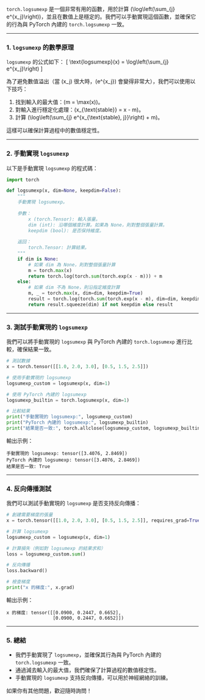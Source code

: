 `torch.logsumexp` 是一個非常有用的函數，用於計算 \(\log\left(\sum_{j} e^{x_j}\right)\)，並且在數值上是穩定的。我們可以手動實現這個函數，並確保它的行為與 PyTorch 內建的 `torch.logsumexp` 一致。

---

### 1. `logsumexp` 的數學原理

`logsumexp` 的公式如下：
\[
\text{logsumexp}(x) = \log\left(\sum_{j} e^{x_j}\right)
\]

為了避免數值溢出（當 \(x_j\) 很大時，\(e^{x_j}\) 會變得非常大），我們可以使用以下技巧：
1. 找到輸入的最大值：\(m = \max(x)\)。
2. 對輸入進行穩定化處理：\(x_{\text{stable}} = x - m\)。
3. 計算 \(\log\left(\sum_{j} e^{x_{\text{stable}, j}}\right) + m\)。

這樣可以確保計算過程中的數值穩定性。

---

### 2. 手動實現 `logsumexp`

以下是手動實現 `logsumexp` 的程式碼：

```python
import torch

def logsumexp(x, dim=None, keepdim=False):
    """
    手動實現 logsumexp。
    
    參數：
        x (torch.Tensor): 輸入張量。
        dim (int): 沿哪個維度計算。如果為 None，則對整個張量計算。
        keepdim (bool): 是否保持維度。
    
    返回：
        torch.Tensor: 計算結果。
    """
    if dim is None:
        # 如果 dim 為 None，則對整個張量計算
        m = torch.max(x)
        return torch.log(torch.sum(torch.exp(x - m))) + m
    else:
        # 如果 dim 不為 None，則沿指定維度計算
        m, _ = torch.max(x, dim=dim, keepdim=True)
        result = torch.log(torch.sum(torch.exp(x - m), dim=dim, keepdim=keepdim)) + m
        return result.squeeze(dim) if not keepdim else result
```

---

### 3. 測試手動實現的 `logsumexp`

我們可以將手動實現的 `logsumexp` 與 PyTorch 內建的 `torch.logsumexp` 進行比較，確保結果一致。

```python
# 測試數據
x = torch.tensor([[1.0, 2.0, 3.0], [0.5, 1.5, 2.5]])

# 使用手動實現的 logsumexp
logsumexp_custom = logsumexp(x, dim=1)

# 使用 PyTorch 內建的 logsumexp
logsumexp_builtin = torch.logsumexp(x, dim=1)

# 比較結果
print("手動實現的 logsumexp:", logsumexp_custom)
print("PyTorch 內建的 logsumexp:", logsumexp_builtin)
print("結果是否一致:", torch.allclose(logsumexp_custom, logsumexp_builtin))
```

輸出示例：
```
手動實現的 logsumexp: tensor([3.4076, 2.8469])
PyTorch 內建的 logsumexp: tensor([3.4076, 2.8469])
結果是否一致: True
```

---

### 4. 反向傳播測試

我們可以測試手動實現的 `logsumexp` 是否支持反向傳播：

```python
# 創建需要梯度的張量
x = torch.tensor([[1.0, 2.0, 3.0], [0.5, 1.5, 2.5]], requires_grad=True)

# 計算 logsumexp
logsumexp_custom = logsumexp(x, dim=1)

# 計算損失（例如對 logsumexp 的結果求和）
loss = logsumexp_custom.sum()

# 反向傳播
loss.backward()

# 檢查梯度
print("x 的梯度:", x.grad)
```

輸出示例：
```
x 的梯度: tensor([[0.0900, 0.2447, 0.6652],
                 [0.0900, 0.2447, 0.6652]])
```

---

### 5. 總結

- 我們手動實現了 `logsumexp`，並確保其行為與 PyTorch 內建的 `torch.logsumexp` 一致。
- 通過減去輸入的最大值，我們確保了計算過程的數值穩定性。
- 手動實現的 `logsumexp` 支持反向傳播，可以用於神經網絡的訓練。

如果你有其他問題，歡迎隨時詢問！